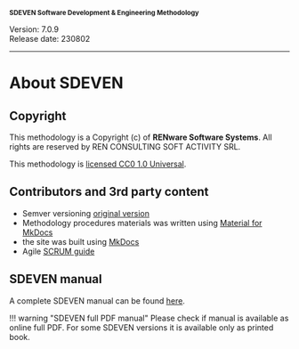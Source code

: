 <small>**SDEVEN Software Development & Engineering Methodology**</small>

Version: 7.0.9<br>
Release date: 230802

***



# About SDEVEN



## Copyright

This methodology is a Copyright (c) of **RENware Software Systems**. All rights are reserved by REN CONSULTING SOFT ACTIVITY SRL.

This methodology is [licensed CC0 1.0 Universal](LICENSE.md).




## Contributors and 3rd party content

* Semver versioning [original version](https://semver.org/)
* Methodology procedures materials was written using [Material for MkDocs](https://squidfunk.github.io/mkdocs-material/)
* the site was built using [MkDocs](https://www.mkdocs.org/)
* Agile [SCRUM guide](https://www.scrum.org/resources/scrum-guide)




## SDEVEN manual

A complete SDEVEN manual can be found [here](print_page.html).

!!! warning "SDEVEN full PDF manual"
    Please check if manual is available as online full PDF. For some SDEVEN versions it is available only as printed book.

